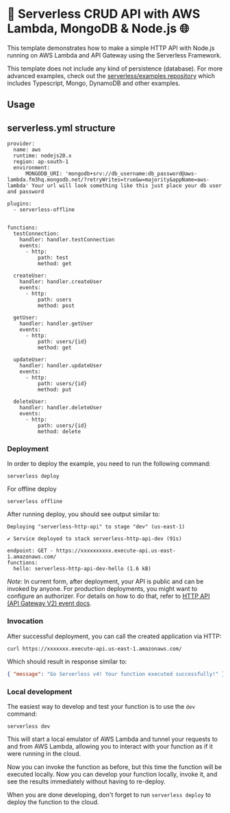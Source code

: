 <!--
title: 'AWS Simple HTTP Endpoint example in NodeJS'
description: 'This template demonstrates how to make a simple HTTP API with Node.js running on AWS Lambda and API Gateway using the Serverless Framework.'
layout: Doc
framework: v4
platform: AWS
language: nodeJS
authorLink: 'https://github.com/serverless'
authorName: 'Serverless, Inc.'
authorAvatar: 'https://avatars1.githubusercontent.com/u/13742415?s=200&v=4'
-->

# 🚀 Serverless CRUD API with AWS Lambda, MongoDB & Node.js 🌐

This template demonstrates how to make a simple HTTP API with Node.js running on AWS Lambda and API Gateway using the Serverless Framework.

This template does not include any kind of persistence (database). For more advanced examples, check out the [serverless/examples repository](https://github.com/serverless/examples/) which includes Typescript, Mongo, DynamoDB and other examples.

## Usage

## serverless.yml structure
```
provider:
  name: aws
  runtime: nodejs20.x
  region: ap-south-1
  environment:
      MONGODB_URI: 'mongodb+srv://db_username:db_password@aws-lambda.fm3hq.mongodb.net/?retryWrites=true&w=majority&appName=aws-lambda' Your url will look something like this just place your db user and password

plugins:
  - serverless-offline


functions:
  testConnection:
    handler: handler.testConnection
    events:
      - http:
          path: test
          method: get

  createUser:
    handler: handler.createUser
    events:
      - http:
          path: users
          method: post

  getUser:
    handler: handler.getUser
    events:
      - http:
          path: users/{id}
          method: get

  updateUser:
    handler: handler.updateUser
    events:
      - http:
          path: users/{id}
          method: put

  deleteUser:
    handler: handler.deleteUser
    events:
      - http:
          path: users/{id}
          method: delete

```

### Deployment

In order to deploy the example, you need to run the following command:

```
serverless deploy
```

For offline deploy

```
serverless offline
```

After running deploy, you should see output similar to:

```
Deploying "serverless-http-api" to stage "dev" (us-east-1)

✔ Service deployed to stack serverless-http-api-dev (91s)

endpoint: GET - https://xxxxxxxxxx.execute-api.us-east-1.amazonaws.com/
functions:
  hello: serverless-http-api-dev-hello (1.6 kB)
```

_Note_: In current form, after deployment, your API is public and can be invoked by anyone. For production deployments, you might want to configure an authorizer. For details on how to do that, refer to [HTTP API (API Gateway V2) event docs](https://www.serverless.com/framework/docs/providers/aws/events/http-api).

### Invocation

After successful deployment, you can call the created application via HTTP:

```
curl https://xxxxxxx.execute-api.us-east-1.amazonaws.com/
```

Which should result in response similar to:

```json
{ "message": "Go Serverless v4! Your function executed successfully!" }
```

### Local development

The easiest way to develop and test your function is to use the `dev` command:

```
serverless dev
```

This will start a local emulator of AWS Lambda and tunnel your requests to and from AWS Lambda, allowing you to interact with your function as if it were running in the cloud.

Now you can invoke the function as before, but this time the function will be executed locally. Now you can develop your function locally, invoke it, and see the results immediately without having to re-deploy.

When you are done developing, don't forget to run `serverless deploy` to deploy the function to the cloud.
